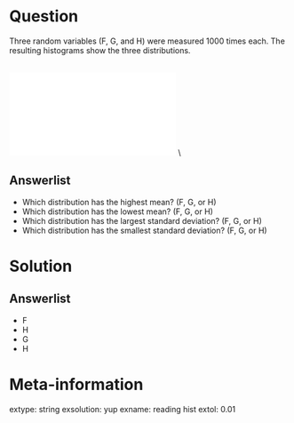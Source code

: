 

Question
========
Three random variables (F, G, and H) were measured 1000 times each. The resulting histograms show the three distributions.

\
![plot of chunk showit](showit-1.pdf)
\

Answerlist
--------
* Which distribution has the highest mean? (F, G, or H)
* Which distribution has the lowest mean? (F, G, or H)
* Which distribution has the largest standard deviation? (F, G, or H)
* Which distribution has the smallest standard deviation? (F, G, or H)


Solution
========

Answerlist
--------
* F
* H
* G
* H


Meta-information
============
extype: string
exsolution: yup
exname: reading hist
extol: 0.01
